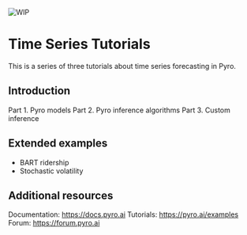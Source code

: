 ![WIP](https://img.shields.io/badge/status-WIP-red.svg)

# Time Series Tutorials

This is a series of three tutorials about time series forecasting in Pyro.

## Introduction

Part 1. Pyro models
Part 2. Pyro inference algorithms
Part 3. Custom inference

## Extended examples

- BART ridership
- Stochastic volatility

## Additional resources

Documentation: https://docs.pyro.ai
Tutorials: https://pyro.ai/examples
Forum: https://forum.pyro.ai
